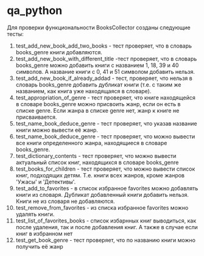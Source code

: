 # qa_python
Для проверки функциональности BooksCollector созданы следующие тесты:

1. test_add_new_book_add_two_books - тест проверяет, что в словарь books_genre книги добавляются.
2. test_add_new_book_with_different_title -тест проверяет, что в словарь books_genre можно добавить книги с названием 1, 18, 39 и 40 символов. А название книги с 0, 41 и 51 символом добавить нельзя.
3. test_add_new_book_if_already_addad - тест, проверяет, что нельзя в словарь books_genre добавить дубликат книги (т.е. с таким же названием, как книга уже находящаяся в словаре).
4. test_appropriation_of_genre - тест проверяет, что книге находящейся в  словаре books_genre можно присвоить жанр, если он есть в списке genre. Если жанра в списке genre нет, жанр к книге не присваивается.
5. test_name_book_deduce_genre - тест проверяет, что указав название книги можно вывести её жанр.
6. test_name_book_deduce_genre - тест проверяет, что можно вывести все книги определенного жанра, находящиеся в словаре books_genre.
7. test_dictionary_contents - тест проверяет, что можно вывести актуальный список книг, находящихся в словаре books_genre
8. test_books_for_children - тест проверяет, что можно вывести список книг, подходящих детям. Т.е. книги всех жанров, кроме жанров 'Ужасы' и 'Детективы'.
9. test_add_to_favorites - в список избранное favorites можно добавлять книги из словаря. Дубликат добавленный книги добавить нельзя. Книги не из словаря не добавляются.
10. test_remove_from_favorites - из списка избранное favorites можно удалять книги.
11. test_list_of_favorites_books - список избарнных книг выводиться, как после удаления, так и после добавления книг. А также в случае если книг в избранном нет
12. test_get_book_genre - тест проверяет, что по названию книги можно получить её жанр
